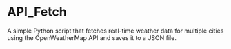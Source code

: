 # API_Fetch
A simple Python script that fetches real-time weather data for multiple cities using the OpenWeatherMap API and saves it to a JSON file.

